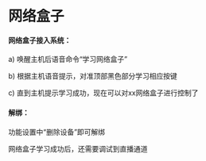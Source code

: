 # 网络盒子

#### 网络盒子接入系统：

a) 唤醒主机后语音命令“学习网络盒子”

b) 根据主机语音提示，对准顶部黑色部分学习相应按键

c) 直到主机提示学习成功，现在可以对xx网络盒子进行控制了



#### 解绑：

功能设置中“删除设备”即可解绑

网络盒子学习成功后，还需要调试到直播通道